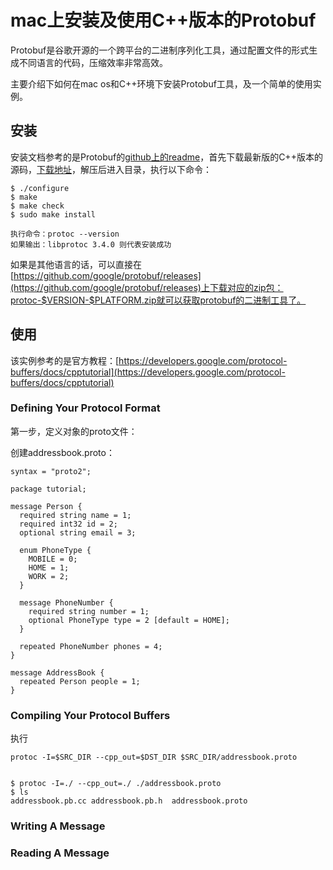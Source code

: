 # mac上安装及使用C++版本的Protobuf

Protobuf是谷歌开源的一个跨平台的二进制序列化工具，通过配置文件的形式生成不同语言的代码，压缩效率非常高效。

主要介绍下如何在mac os和C++环境下安装Protobuf工具，及一个简单的使用实例。


## 安装

安装文档参考的是Protobuf的[github上的readme](https://github.com/google/protobuf/blob/master/src/README.md)，首先下载最新版的C++版本的源码，[下载地址](https://github.com/google/protobuf/releases)，解压后进入目录，执行以下命令：

	$ ./configure
	$ make
	$ make check
	$ sudo make install
	
	执行命令：protoc --version
	如果输出：libprotoc 3.4.0 则代表安装成功
	
如果是其他语言的话，可以直接在[https://github.com/google/protobuf/releases](https://github.com/google/protobuf/releases)上下载对应的zip包：protoc-$VERSION-$PLATFORM.zip就可以获取protobuf的二进制工具了。

## 使用

该实例参考的是官方教程：[https://developers.google.com/protocol-buffers/docs/cpptutorial](https://developers.google.com/protocol-buffers/docs/cpptutorial)

### Defining Your Protocol Format
第一步，定义对象的proto文件：

创建addressbook.proto：

	syntax = "proto2";
	
	package tutorial;
	
	message Person {
	  required string name = 1;
	  required int32 id = 2;
	  optional string email = 3;
	
	  enum PhoneType {
	    MOBILE = 0;
	    HOME = 1;
	    WORK = 2;
	  }
	
	  message PhoneNumber {
	    required string number = 1;
	    optional PhoneType type = 2 [default = HOME];
	  }
	
	  repeated PhoneNumber phones = 4;
	}
	
	message AddressBook {
	  repeated Person people = 1;
	}
	
### Compiling Your Protocol Buffers
执行

	protoc -I=$SRC_DIR --cpp_out=$DST_DIR $SRC_DIR/addressbook.proto
	
	
	$ protoc -I=./ --cpp_out=./ ./addressbook.proto
	$ ls
	addressbook.pb.cc addressbook.pb.h  addressbook.proto
	


### Writing A Message


### Reading A Message


